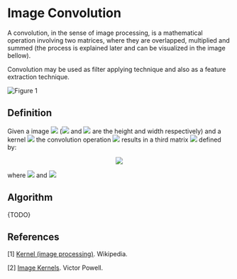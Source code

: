 # Image Convolution

A convolution, in the sense of image processing, is a mathematical operation involving two matrices, where they are overlapped, multiplied and summed (the process is explained later and can be visualized in the image bellow).

Convolution may be used as filter applying technique and also as a feature extraction technique.

![Figure 1](https://icecreamlabs.com/wp-content/uploads/2018/08/33-con.gif)

## Definition

Given a image <img src="https://render.githubusercontent.com/render/math?math=I_{m \times n}"> (<img src="https://render.githubusercontent.com/render/math?math=m"> and <img src="https://render.githubusercontent.com/render/math?math=n"> are the height and width respectively) and a kernel <img src="https://render.githubusercontent.com/render/math?math=K_{h \times w}"> the convolution operation <img src="https://render.githubusercontent.com/render/math?math=I_{m \times n} * K_{h \times q}"> results in a third matrix <img src="https://render.githubusercontent.com/render/math?math=C"> defined by:

<center><img src="https://render.githubusercontent.com/render/math?math=C_{x, y} = \sum_{i=0}^{h} \sum_{j=0}^{w} I_{x'+i, y'+j} \times K{i, j},"></center>

where <img src="https://render.githubusercontent.com/render/math?math=x'=x - (h / 2)"> and <img src="https://render.githubusercontent.com/render/math?math=y'=y - (w / 2)">

## Algorithm

{TODO}

## References

[1] [Kernel (image processing)](https://en.wikipedia.org/wiki/Kernel_(image_processing)). Wikipedia.

[2] [Image Kernels](https://setosa.io/ev/image-kernels/). Victor Powell.
